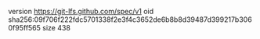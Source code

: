 version https://git-lfs.github.com/spec/v1
oid sha256:09f706f222fdc5701338f2e3f4c3652de6b8b8d39487d399217b3060f95ff565
size 438
